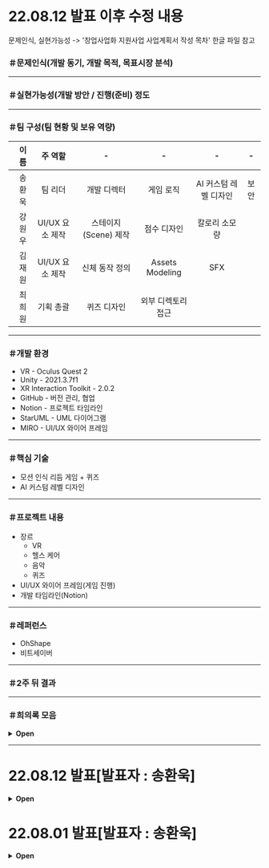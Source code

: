 # 22.08.12 발표 이후 수정 내용

문제인식, 실현가능성 -> '창업사업화 지원사업 사업계획서 작성 목차' 한글 파일 참고

### ＃문제인식(개발 동기, 개발 목적, 목표시장 분석)
* * *


### ＃실현가능성(개발 방안 / 진행(준비) 정도
* * *

### ＃팀 구성(팀 현황 및 보유 역량)
이름 | 주 역할 | - | - | - | - | 
---:|:---:|:---:|:---:|:---:|:---:|
송환욱 | 팀 리더 | 개발 디렉터 | 게임 로직 | AI 커스텀 레벨 디자인 | 보안
강원우 | UI/UX 요소 제작 | 스테이지(Scene) 제작 | 점수 디자인 | 칼로리 소모량
김재원 | UI/UX 요소 제작 | 신체 동작 정의 | Assets Modeling | SFX
최희원 | 기획 총괄 | 퀴즈 디자인 | 외부 디렉토리 접근
* * *


### ＃개발 환경
- VR - Oculus Quest 2
- Unity - 2021.3.7f1
- XR Interaction Toolkit - 2.0.2
- GitHub - 버전 관리, 협업
- Notion - 프로젝트 타임라인
- StarUML - UML 다이어그램
- MIRO - UI/UX 와이어 프레임
* * *


### ＃핵심 기술
- 모션 인식 리듬 게임 + 퀴즈
- AI 커스텀 레벨 디자인
* * *


### ＃프로젝트 내용
- 장르
  - VR
  - 헬스 케어
  - 음악
  - 퀴즈
- UI/UX 와이어 프레임(게임 진행)
- 개발 타임라인(Notion)
* * *

### ＃레퍼런스
- OhShape
- 비트세이버
* * *


### ＃2주 뒤 결과
* * *


### ＃희의록 모음

<details>
<summary><b>Open</b></summary>
  
![22 08 10 _001](https://user-images.githubusercontent.com/85896566/184311403-22287e03-85e2-4567-9fa0-26cd1f981fab.jpg)
</br>
![22 08 10 _002](https://user-images.githubusercontent.com/85896566/184311416-2600ba10-89bf-4971-9ae1-793bae0fa41a.jpg)
</br>
![22 08 10 _003](https://user-images.githubusercontent.com/85896566/184311422-cb39bb67-428b-4e92-9b61-e5ac124830ee.jpg)
</br>
![22 08 10 _004](https://user-images.githubusercontent.com/85896566/184311429-9c0d43db-11fa-4c7f-8edf-0f5d4f08be07.jpg)
</div>
</details>

* * *


# 22.08.12 발표[발표자 : 송환욱]
<details>
<summary><b>Open</b></summary>

### ＃타임라인
![image](https://user-images.githubusercontent.com/85896566/184077358-364f0fa4-51db-489e-8f2e-c74678f16fa7.png)
* * *

### ＃와이어 프레임
![Storyboard](https://user-images.githubusercontent.com/85896566/184078388-8c3afffb-296e-4dfa-8fc0-5fc6882d9f16.jpg)
* * *

### ＃이전과 달라진 점
- 개발 환경
  - 유니티 프로젝트 버전 변경[2019.4.40f1] -> [2021.3.7f1]
  - UML다이어그램 툴 변경[Lucid Chart] -> [StarUML]
  - Custom Hierarchy 사용
    - ![image](https://user-images.githubusercontent.com/85896566/184078822-2a0a1c4e-23e9-4e22-b3b1-fa71f2b53dd5.png)
* * *

### ＃핵심기술 "모션인식" 개발 레퍼런스 기술과 레퍼런스 상용 사례
- 상용 사례(연관多)
  - [스포츠][[㈜지누소프트의 실감형 트램폴린 점프 및 캘리핏(CALIFIT)] AR과 모션인식 기반 비대면 운동 서비스 기업](https://www.pangyotechnovalley.org/html/community/reporters.asp?skey=&sword=&category=&size=6&page=2&no=75356)
    - ![image](https://user-images.githubusercontent.com/85896566/184080357-4248b203-667e-44be-a31e-9c0e4d9d7512.png)
    - [CALIFIT 어플리케이션 시연 영상](https://youtu.be/Wgf82qSgV64)
  - [게임][Odders Lab - OhShape](https://www.youtube.com/watch?v=sAjK1Fpfh1o)
- 상용 사례(연관少)
  - [게임][[바이오하자드 7 VR 모션인식 업데이트]견착 모션 -> 정확도, 반동 보정](https://playvr.co.kr/bbs/board.php?bo_table=free&wr_id=6761)
* * *

### ＃2주뒤 결과
- 핵심 모션 인식 컨텐츠 구현 1[스트레칭(요가)]
- 핵심 모션 인식 컨텐츠 구현 2[노젓기]
* * *

### ＃회의록
![22 08 10 _003](https://user-images.githubusercontent.com/85896566/184076981-31cc97af-ea33-4230-8fec-c14677f6a24d.png)
</br>
![22 08 10 _004](https://user-images.githubusercontent.com/85896566/184076987-df10373c-9a10-43b4-b42d-0b87dd555651.png)
* * *

</div>
</details>

# 22.08.01 발표[발표자 : 송환욱]
<details>
<summary><b>Open</b></summary>

### ＃개론
#### 프로젝트 기간
- 2022년 7월 28일 ~ 2022년 10월 中

#### 참여 인원
이름 | 주 역할 | - | - | - | 
---:|:---:|:---:|:---:|:---:|
송환욱 | 팀 리더 | 전반적인 코드 리팩토링 | SDK, API 활용 | 팀원 백업 |
강원우 | 기획 및 운영 | UI/UX 요소 제작
김재원 | 스테이지 제작 | 모델링 | 자료 조사
최희원 | UI/UX 요소 제작 | 스토리 | 사운드 | 이펙트

#### 개발 환경
- Oculus Quest 2
- Unity(2019.4.31f1)
- GoogleVR
- GitHub - 버전 관리, 협업
- Notion - 프로젝트 타임라인
- LucidChart - UML 다이어그램
- MIRO - UI/UX 와이어 프레임

#### 프로젝트 내용
- 장르
  - VR
  - 헬스 케어
  - 힐링
  - 스토리
- 방향성
  - 주 이용자가 익숙하고 편안함을 느끼는 환경(스테이지)에서 프로젝트의 핵심 기술인 VR 모션 인식 기술을 이용하여 육체적, 정신적 치유 효과를 받는 힐링 게임
- 아이디어
  - 동산에서 요가, 스트레칭
  - 호숫가에서 노 젓기
  - 진행 중 가벼운 돌발 상황에서 순발력 테스트
  - 모션 인식과 결합한 인지 테스트
- 게임 진행
  - 메인 - 스토리 진행 방식
  - 서브 - 액자식으로 구성된 미니 게임 모드
    - 다양한 모션 인식 제어 게임 구현
    - 씬 전환 간에 리소스 최적화
* * *

### ＃핵심 기술
  - 모션 인식
* * *

### ＃컨텐츠 요소
- 미니 게임 모드
  - 성적 시스템(데이터)
    - ![image](https://user-images.githubusercontent.com/85896566/181909832-be073759-e515-4bcb-b8c7-e5ee9bcf544c.png)
- 수집 요소(?)
* * *

### ＃2주뒤 결과
- 기초 기능 정의 UML 다이어그램 설계
  - 프로젝트 전반적인 로직 구상
- 디자인 컨셉 선정 후 UI/UX 와이어 프레임 설계
- 대략적인 스토리 구성 흐름
- 일정 조율 후 컨텐츠 요소 추가
- API, SDK, 라이브러리 수집
- 에셋, 오브젝트 수집
- 기초 단계 스테이지 제작
* * *

### ＃회의록
![회의록001](https://user-images.githubusercontent.com/85896566/182005269-a7c22533-e87c-464a-a85f-67ee193e2335.jpg)
</br>
![회의록002](https://user-images.githubusercontent.com/85896566/182005272-d341ecc0-f4fc-43ec-869c-31ab83871554.jpg)

</div>
</details>
